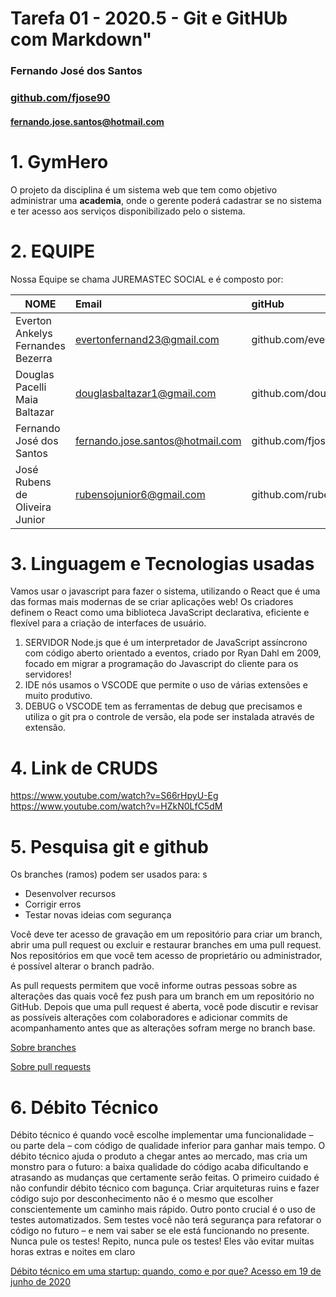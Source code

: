# Tarefa 01 - 2020.5 - Git e GitHUb com Markdown"
### Fernando José dos Santos
### [github.com/fjose90](github.com/fjose90)
#### fernando.jose.santos@hotmail.com



# 1. GymHero
 O projeto da disciplina é um sistema web que tem como objetivo administrar uma **academia**, onde o gerente poderá cadastrar se no sistema e ter acesso aos serviços disponibilizado pelo o sistema.

 # 2. EQUIPE
 Nossa Equipe se chama JUREMASTEC SOCIAL e é composto por:

| NOME                              | Email                            | gitHub                     |
| --------------------------------- | :------------------------------- | :------------------------- |
| Everton Ankelys Fernandes Bezerra | evertonfernand23@gmail.com       | github.com/evertonfrnds    |
| Douglas Pacelli Maia Baltazar     | douglasbaltazar1@gmail.com       | github.com/douglasbaltazar |
| Fernando José dos Santos          | fernando.jose.santos@hotmail.com | github.com/fjose90         |
| José Rubens de Oliveira Junior    | rubensojunior6@gmail.com         | github.com/rubensojunior   |

# 3. Linguagem e Tecnologias usadas
Vamos usar o javascript para fazer o sistema, utilizando o React que é uma das formas mais modernas de se criar aplicações web! Os criadores definem o React como uma biblioteca JavaScript declarativa, eficiente e flexível para a criação de interfaces de usuário.
1. SERVIDOR Node.js que é um interpretador de JavaScript assíncrono com código aberto orientado a eventos, criado por Ryan Dahl em 2009, focado em migrar a programação do Javascript do cliente para os servidores!
2. IDE nós usamos o VSCODE que permite o uso de várias extensões e muito produtivo.
3. DEBUG o  VSCODE tem as ferramentas de debug que precisamos e utiliza o git pra o controle de versão, ela pode ser instalada através de extensão.
 
# 4. Link de CRUDS
https://www.youtube.com/watch?v=S66rHpyU-Eg
https://www.youtube.com/watch?v=HZkN0LfC5dM

# 5. Pesquisa git e github
Os branches (ramos) podem ser usados para: s
- Desenvolver recursos
- Corrigir erros
- Testar novas ideias com segurança

Você deve ter acesso de gravação em um repositório para criar um branch, abrir uma pull request ou excluir e restaurar branches em uma pull request. Nos repositórios em que você tem acesso de proprietário ou administrador, é possível alterar o branch padrão.

As pull requests permitem que você informe outras pessoas sobre as alterações das quais você fez push para um branch em um repositório no GitHub. Depois que uma pull request é aberta, você pode discutir e revisar as possíveis alterações com colaboradores e adicionar commits de acompanhamento antes que as alterações sofram merge no branch base.

[Sobre branches](https://help.github.com/pt/github/collaborating-with-issues-and-pull-requests/about-branches)

[Sobre pull requests](https://help.github.com/pt/githubcollaborating-with-issues-and-pull-requests/about-pull-requests)



# 6. Débito Técnico
Débito técnico é quando você escolhe implementar uma funcionalidade – ou parte dela – com código de qualidade inferior para ganhar mais tempo. O débito técnico ajuda o produto a chegar antes ao mercado, mas cria um monstro para o futuro: a baixa qualidade do código acaba dificultando e atrasando as mudanças que certamente serão feitas.
O primeiro cuidado é não confundir débito técnico com bagunça. Criar arquiteturas ruins e fazer código sujo por desconhecimento não é o mesmo que escolher conscientemente um caminho mais rápido.
Outro ponto crucial é o uso de testes automatizados. Sem testes você não terá segurança para refatorar o código no futuro – e nem vai saber se ele está funcionando no presente. Nunca pule os testes! Repito, nunca pule os testes! Eles vão evitar muitas horas extras e noites em claro

[Débito técnico em uma startup: quando, como e por que? Acesso em 19 de junho de 2020](http://shipit.resultadosdigitais.com.br/blog/debito-tecnico-em-uma-startup-quando-como-e-porque/)
